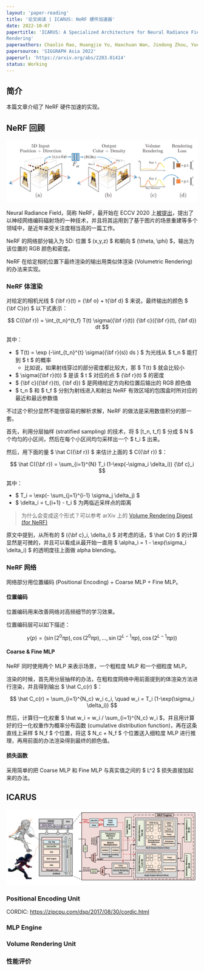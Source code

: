 ```yaml
---
layout: 'paper-reading'
title: '论文阅读 | ICARUS: NeRF 硬件加速器'
date: 2022-10-07
papertitle: 'ICARUS: A Specialized Architecture for Neural Radiance Fields
Rendering'
paperauthors: Chaolin Rao, Huangjie Yu, Haochuan Wan, Jindong Zhou, Yueyang Zheng, Yu Ma, Anpei Chen, Minye Wu, Binzhe Yuan, Pingqiang Zhou, Xin Lou, Jingyi Yu
papersource: 'SIGGRAPH Asia 2022'
paperurl: 'https://arxiv.org/abs/2203.01414'
status: Working
---
```


## 简介

本篇文章介绍了 NeRF 硬件加速的实现。

## NeRF 回顾

![NeRF Overview from Original Paper](icarus-nerf/nerf-overview.png)

Neural Radiance Field，简称 NeRF，最开始在 ECCV 2020 上[被提出](https://www.matthewtancik.com/nerf)，提出了以神经网络编码辐射场的一种技术，并且将其运用到了基于图片的场景重建等多个领域中，是近年来受关注度相当高的一篇工作。

NeRF 的网络部分输入为 5D: 位置 $ (x,y,z) $ 和朝向 $ (\theta, \phi) $，输出为该位置的 RGB 颜色和密度。

NeRF 在给定相机位置下最终渲染的输出用类似体渲染 (Volumetric Rendering) 的办法来实现。

### NeRF 体渲染

对给定的相机光线 $ {\bf r}(t) = {\bf o} + t{\bf d} $ 来说，最终输出的颜色 $ {\bf C}(r) $ 以下式表示：

$$
C({\bf r}) = \int_{t_n}^{t_f} T(t) \sigma({\bf r}(t)) {\bf c}({\bf r}(t), {\bf d}) dt 
$$

其中：
- $ T(t) = \exp (-\int_{t_n}^{t} \sigma({\bf r}(s)) ds ) $ 为光线从 $ t_n $ 能打到 $ t $ 的概率
  - 比如说，如果射线穿过的部分密度都比较大，那 $ T(t) $ 就会比较小
- $ \sigma({\bf r}(t)) $ 是该 $ t $ 对应的点 $ {\bf r}(t) $ 的密度
- $ {\bf c}({\bf r}(t), {\bf d}) $ 是网络给定方向和位置后输出的 RGB 颜色值
- $ t_n $ 和 $ t_f $ 分别为射线进入和射出 NeRF 有效区域的包围盒时所对应的最近和最远参数值

不过这个积分显然不能很容易的解析求解，NeRF 的做法是采用数值积分的那一套。

首先，利用分层抽样 (stratified sampling) 的技术，将 $ [t_n, t_f] $ 分成 $ N $ 个均匀的小区间，然后在每个小区间均匀采样出一个 $ t_i $ 出来。

然后，用下面的量 $ \hat C({\bf r}) $ 来估计上面的 $ C({\bf r}) $：

$$
\hat C({\bf r}) = \sum_{i=1}^{N} T_i (1-\exp(-\sigma_i \delta_i)) {\bf c}_i
$$

其中：
- $ T_i = \exp(- \sum_{j=1}^{i-1} \sigma_j \delta_j) $
- $ \delta_i = t_{i+1} - t_i $ 为两临近采样点的距离

> 为什么会变成这个形式？可以参考 arXiv 上的 [Volume Rendering Digest (for NeRF)](https://arxiv.org/pdf/2209.02417.pdf)

<!-- 没看，TODO: 研究一下 -->

原文中提到，从所有的 $ ({\bf c}_i, \delta_i) $ 对考虑的话，$ \hat C(r) $ 的计算显然是可微的，并且可以看成从最开始一直用 $ \alpha_i = 1 - \exp(\sigma_i \delta_i) $ 的透明度往上面做 alpha blending。

<!-- TODO: why alpha value like that -->

### NeRF 网络

网络部分用位置编码 (Positional Encoding) + Coarse MLP + Fine MLP。

#### 位置编码 

位置编码用来改善网络对高频细节的学习效果。

位置编码层可以如下描述：

$$
\gamma(p) = (\sin(2^0 \pi p), \cos(2^0 \pi p), ..., \sin(2^{L-1} \pi p), \cos(2^{L-1} \pi p))
$$

#### Coarse & Fine MLP

NeRF 同时使用两个 MLP 来表示场景，一个粗粒度 MLP 和一个细粒度 MLP。

渲染的时候，首先用分层抽样的办法，在粗粒度网络中用前面提到的体渲染方法进行渲染，并且得到输出 $ \hat C_c(r) $：

$$
\hat C_c(r) = \sum_{i=1}^{N_c} w_i c_i, \quad w_i = T_i (1-\exp(\sigma_i \delta_i))
$$

然后，计算归一化权重 $ \hat w_i = w_i / \sum_{i=1}^{N_c} w_i $，并且用计算好的归一化权重作为概率分布函数 (cumulative distribution function)，再在这条直线上采样 $ N_f $ 个位置，将这 $ N_c + N_f $ 个位置送入细粒度 MLP 进行推理，再用前面的办法渲染得到最终的颜色值。

#### 损失函数

采用简单的把 Coarse MLP 和 Fine MLP 与真实值之间的 $ L^2 $ 损失直接加起来的办法。

## ICARUS

![ICARUS Overview](icarus-nerf/icarus-overview.png)

### Positional Encoding Unit

CORDIC: https://zipcpu.com/dsp/2017/08/30/cordic.html



### MLP Engine

### Volume Rendering Unit

### 性能评价

